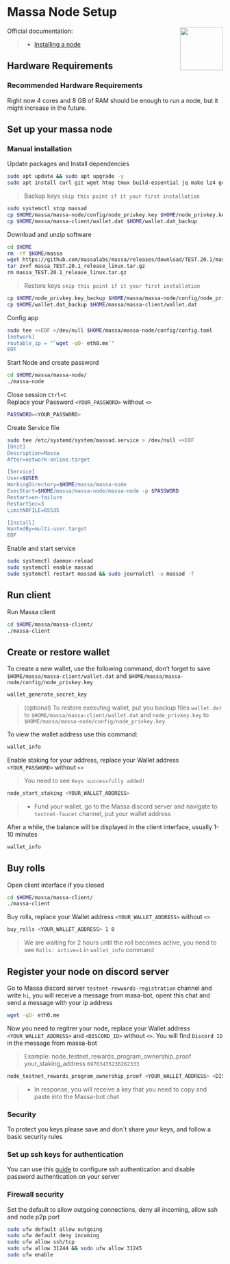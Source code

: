 <div>
<h1 align="left" style="display: flex;"> Massa Node Setup </h1>
<img src="https://avatars.githubusercontent.com/u/92152619?s=200&v=4"  style="float: right;" width="100" height="100"></img>
</div>

Official documentation:
>- [Installing a node](https://docs.massa.net/en/latest/testnet/install.html)


## Hardware Requirements
### Recommended Hardware Requirements 
Right now 4 cores and 8 GB of RAM should be enough to run a node, but it might increase in the future.

## Set up your massa node
### Manual installation

Update packages and Install dependencies

~~~bash
sudo apt update && sudo apt upgrade -y
sudo apt install curl git wget htop tmux build-essential jq make lz4 gcc -y
~~~

>Backup keys `skip this point if it your first installation`

~~~bash
sudo systemctl stop massad
cp $HOME/massa/massa-node/config/node_privkey.key $HOME/node_privkey.key_backup
cp $HOME/massa/massa-client/wallet.dat $HOME/wallet.dat_backup
~~~


Download and unzip software

~~~bash
cd $HOME
rm -rf $HOME/massa
wget https://github.com/massalabs/massa/releases/download/TEST.20.1/massa_TEST.20.1_release_linux.tar.gz
tar zxvf massa_TEST.20.1_release_linux.tar.gz
rm massa_TEST.20.1_release_linux.tar.gz
~~~

>Restore keys `skip this point if it your first installation`

~~~bash
cp $HOME/node_privkey.key_backup $HOME/massa/massa-node/config/node_privkey.key
cp $HOME/wallet.dat_backup $HOME/massa/massa-client/wallet.dat
~~~

Config  app

~~~bash
sudo tee <<EOF >/dev/null $HOME/massa/massa-node/config/config.toml
[network]
routable_ip = "`wget -qO- eth0.me`"
EOF
~~~

Start Node and create password

~~~bash
cd $HOME/massa/massa-node/
./massa-node
~~~


Close session `Ctrl+С`  
Replace your Password `<YOUR_PASSWORD>` without `<>`

~~~bash
PASSWORD=<YOUR_PASSWORD>
~~~

Create Service file

~~~bash
sudo tee /etc/systemd/system/massad.service > /dev/null <<EOF
[Unit]
Description=Massa
After=network-online.target

[Service]
User=$USER
WorkingDirectory=$HOME/massa/massa-node
ExecStart=$HOME/massa/massa-node/massa-node -p $PASSWORD
Restart=on-failure
RestartSec=3
LimitNOFILE=65535

[Install]
WantedBy=multi-user.target
EOF
~~~


Enable and start service

~~~bash
sudo systemctl daemon-reload
sudo systemctl enable massad
sudo systemctl restart massad && sudo journalctl -u massad -f
~~~

## Run client
Run Massa client

~~~bash
cd $HOME/massa/massa-client/
./massa-client
~~~

## Create or restore wallet
To create a new wallet, use the following command, don’t forget to save `$HOME/massa/massa-client/wallet.dat` and `$HOME/massa/massa-node/config/node_privkey.key` 

~~~bash
wallet_generate_secret_key
~~~

>(optional) To restore exexuting wallet, put you backup files `wallet.dat` to `$HOME/massa/massa-client/wallet.dat` and `node_privkey.key` to `$HOME/massa/massa-node/config/node_privkey.key`

To view the wallet address use this command:

~~~bash
wallet_info
~~~

Enable staking for your address, replace your Wallet address `<YOUR_PASSWORD>` without `<>` 
>You need to see `Keys successfully added!`

~~~bash
node_start_staking <YOUR_WALLET_ADDRESS>
~~~

>- Fund your wallet, go to the Massa discord server and navigate to `testnet-faucet` channel, put your wallet address

After a while, the balance will be displayed in the client interface, usually 1-10 minutes

~~~bash
wallet_info
~~~

## Buy rolls
Open client interface if you closed

~~~bash
cd $HOME/massa/massa-client/
./massa-client
~~~

Buy rolls, replace your Wallet address `<YOUR_WALLET_ADDRESS>` without `<>`

~~~bash 
buy_rolls <YOUR_WALLET_ADDRESS> 1 0
~~~
>We are waiting for 2 hours until the roll becomes active, you need to see `Rolls: active=1` in `wallet_info` command

## Register your node on discord server
Go to Massa discord server `testnet-rewwards-registration` channel and write `hi`, you will receive a message from masa-bot, opent this chat and send a message with your ip address

~~~bash
wget -qO- eth0.me
~~~

Now you need to regitrer your node, replace your Wallet address `<YOUR_WALLET_ADDRESS>` and `<DISCORD_ID>` without `<>`.  You will find `Discord ID` in the message from massa-bot
>Example: node_testnet_rewards_program_ownership_proof your_staking_address `69703435236262333`

~~~bash
node_testnet_rewards_program_ownership_proof <YOUR_WALLET_ADDRESS> <DISCORD_ID>
~~~
>- In response, you will receive a key that you need to copy and paste into the Massa-bot chat

### Security
To protect you keys please save and don`t share your keys, and follow a basic security rules

### Set up ssh keys for authentication
You can use this [guide](https://www.digitalocean.com/community/tutorials/how-to-set-up-ssh-keys-on-ubuntu-20-04) to configure ssh authentication and disable password authentication on your server

### Firewall security
Set the default to allow outgoing connections, deny all incoming, allow ssh and node p2p port

~~~bash
sudo ufw default allow outgoing 
sudo ufw default deny incoming 
sudo ufw allow ssh/tcp 
sudo ufw allow 31244 && sudo ufw allow 31245
sudo ufw enable
~~~
